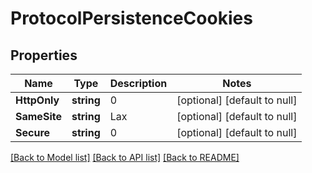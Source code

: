 # ProtocolPersistenceCookies

## Properties
Name | Type | Description | Notes
------------ | ------------- | ------------- | -------------
**HttpOnly** | **string** | 0 | [optional] [default to null]
**SameSite** | **string** | Lax | [optional] [default to null]
**Secure** | **string** | 0 | [optional] [default to null]

[[Back to Model list]](../README.md#documentation-for-models) [[Back to API list]](../README.md#documentation-for-api-endpoints) [[Back to README]](../README.md)

